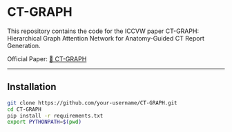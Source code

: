 # CT-GRAPH

This repository contains the code for the ICCVW paper CT-GRAPH: Hierarchical Graph Attention Network for Anatomy-Guided CT Report Generation. 

Official Paper: [📄 CT-GRAPH](https://www.arxiv.org/pdf/2508.05375)

---

## Installation

```bash
git clone https://github.com/your-username/CT-GRAPH.git
cd CT-GRAPH
pip install -r requirements.txt
export PYTHONPATH=$(pwd)
